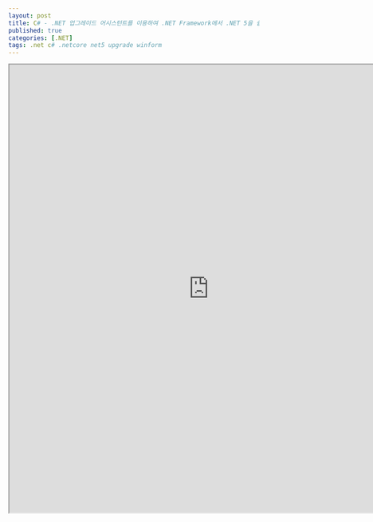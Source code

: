 ```yaml
---
layout: post
title: C# - .NET 업그레이드 어시스턴트를 이용하여 .NET Framework에서 .NET 5을 쉽게 업그레이드 하기 [WinForm]
published: true
categories: [.NET]
tags: .net c# .netcore net5 upgrade winform
---  
```

<iframe width="800" height="900" src="https://docs.google.com/document/d/e/2PACX-1vTkh2aq-iOQxzpCk1p4xCzP5RgPtG4jfRu1bgkpkM4F4rFlQp_vs4pZERW1G6qMDXFIwsBVvxbFnPyq/pub?embedded=true"></iframe>    
   
